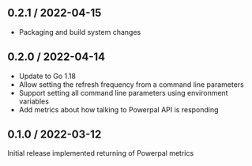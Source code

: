 ## 0.2.1 / 2022-04-15

* Packaging and build system changes


## 0.2.0 / 2022-04-14

* Update to Go 1.18
* Allow setting the refresh frequency from a command line parameters
* Support setting all command line parameters using environment variables
* Add metrics about how talking to Powerpal API is responding


## 0.1.0 / 2022-03-12

Initial release implemented returning of Powerpal metrics
